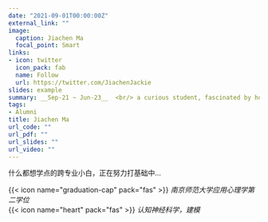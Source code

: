 ```yaml
---
date: "2021-09-01T00:00:00Z"
external_link: ""
image:
  caption: Jiachen Ma
  focal_point: Smart
links:
- icon: twitter
  icon_pack: fab
  name: Follow
  url: https://twitter.com/JiachenJackie
slides: example
summary: __Sep-21 ~ Jun-23__  <br/> a curious student, fascinated by how the mind works
tags:
- Alumni
title: Jiachen Ma
url_code: ""
url_pdf: ""
url_slides: ""
url_video: ""
---
```

什么都想学点的跨专业小白，正在努力打基础中...

{{< icon name="graduation-cap" pack="fas" >}} _南京师范大学应用心理学第二学位_  
{{< icon name="heart" pack="fas" >}} _认知神经科学，建模_  


